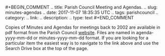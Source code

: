 #+BEGIN_COMMENT
.. title: Parish Council Meeting and Agendas.
.. slug: minutes-agendas
.. date: 2017-11-07 18:35:35 UTC
.. tags: parishcouncil
.. category:
.. link:
.. description:
.. type: text
#+END_COMMENT

Copies of Minutes and Agendas for meetings back to 2002 are available in pdf format from the Parish Council [website](https://drive.google.com/drive/folders/0B2XEOILWjIK3RkE1aDdWSXJBTk0?usp=sharing). Files are named in agenda-yyyy-mm-dd or minutes-yyyy-mm-dd format. If you are looking for a particular item the easiest way is to navigate to the link above and use the Search Drive box at the top of the page.
